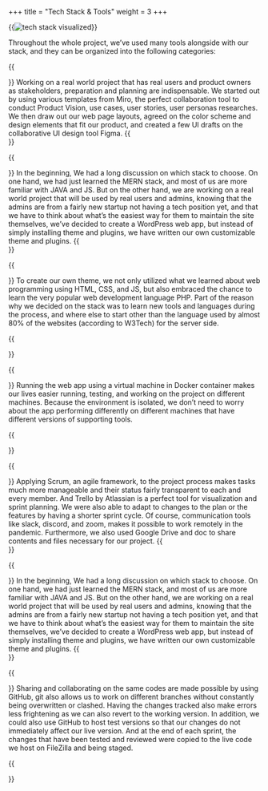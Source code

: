 +++
title = "Tech Stack & Tools"
weight = 3
+++

{{<image src="techstack_and_tools.png" alt="tech stack visualized" caption="">}}

Throughout the whole project, we’ve used many tools alongside with our stack, and they can be organized into the following categories:

{{<section title="Figma & Miro">}}
Working on a real world project that has real users and product owners as stakeholders, preparation and  planning are indispensable. We started out by using various templates from Miro, the perfect collaboration tool to conduct Product Vision, use cases, user stories, user personas researches. We then draw out our web page layouts, agreed on the color scheme and design elements that fit our product, and created a few UI drafts on the collaborative UI design tool Figma. 
{{</section>}}

{{<section title="WordPress">}}
In the beginning, We had a long discussion on which stack to choose. On one hand, we had just learned the MERN stack, and most of us are more familiar with JAVA and JS. But on the other hand, we are working on a real world project that will be used by real users and admins, knowing that the admins are from a fairly new startup not having a tech position yet, and that we have to think about what’s the easiest way for them to maintain the site themselves, we’ve decided to create a WordPress web app, but instead of simply installing theme and plugins, we have written our own customizable theme and plugins.
{{</section>}}


{{<section title="HTML & CSS & JS & PHP">}}
To create our own theme, we not only utilized what we learned about web programming using HTML, CSS, and JS, but also embraced the chance to learn the very popular web development language PHP. Part of the reason why we decided on the stack was to learn new tools and languages during the process, and where else to start other than the language used by almost 80% of the websites (according to W3Tech) for the server side.

{{</section>}}

{{<section title="SQL & MySQL">}}
Running the web app using a virtual machine in Docker container makes our lives easier running, testing, and working on the project on different machines. Because the environment is isolated, we don’t need to worry about the app performing differently on different machines that have different versions of supporting tools.

{{</section>}}

{{<section title="Agile Development">}}
Applying Scrum, an agile framework, to the project process makes tasks much more manageable and their status fairly transparent to each and every member. And Trello by Atlassian is a perfect tool for visualization and sprint planning.  We were also able to adapt to changes to the plan or the features by having a shorter sprint cycle. Of course, communication tools like slack, discord, and zoom, makes it possible to work remotely in the pandemic. Furthermore, we also used Google Drive and doc to share contents and files necessary for our project.
{{</section>}}

{{<section title="Docker">}}
In the beginning, We had a long discussion on which stack to choose. On one hand, we had just learned the MERN stack, and most of us are more familiar with JAVA and JS. But on the other hand, we are working on a real world project that will be used by real users and admins, knowing that the admins are from a fairly new startup not having a tech position yet, and that we have to think about what’s the easiest way for them to maintain the site themselves, we’ve decided to create a WordPress web app, but instead of simply installing theme and plugins, we have written our own customizable theme and plugins.
{{</section>}}

{{<section title="GitHub & Filezilla">}}
Sharing and collaborating on the same codes are made possible by using GitHub, git also allows us to work on different branches without constantly being overwritten or clashed. Having the changes tracked also make errors less frightening as we can also revert to the working version. In addition, we could also use GitHub to host test versions so that our changes do not immediately affect our live version. And at the end of each sprint, the changes that have been tested and reviewed were copied to the live code we host on FileZilla and being staged.

{{</section>}}
